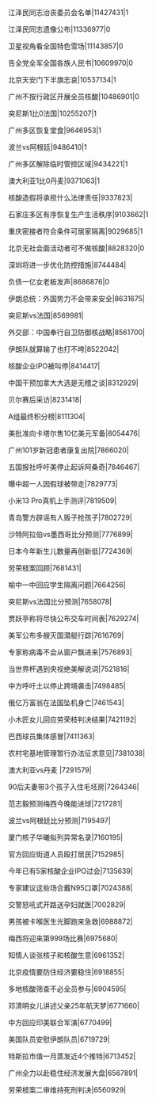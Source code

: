 江泽民同志治丧委员会名单|11427431|1

江泽民同志遗像公布|11336977|0

卫星视角看全国特色雪场|11143857|0

告全党全军全国各族人民书|10609970|0

北京天安门下半旗志哀|10537134|1

广州不按行政区开展全员核酸|10486901|0

突尼斯1比0法国|10255207|1

广州多区恢复堂食|9646953|1

波兰vs阿根廷|9486410|1

广州多区解除临时管控区域|9434221|1

澳大利亚1比0丹麦|9371063|1

核酸造假将承担什么法律责任|9337823|

石家庄多区有序恢复生产生活秩序|9103662|1

重庆密接者符合条件可居家隔离|9029685|1

北京无社会面活动者可不做核酸|8828320|0

深圳将进一步优化防控措施|8744484|

负债一亿女老板发声|8686876|0

伊朗总统：外国势力不会带来安全|8631675|

突尼斯vs法国|8569981|

外交部：中国奉行自卫防御核战略|8561700|

伊朗队就算输了也打不垮|8522042|

核酸企业IPO被叫停|8414417|

中国干预加拿大大选是无稽之谈|8312929|

贝尔赛后采访|8231418|

A组最终积分榜|8111304|

美批准向卡塔尔售10亿美元军备|8054476|

广州101岁新冠患者康复出院|7866020|

五国报社呼吁美停止起诉阿桑奇|7846467|

曝中超一人因假球被带走|7829773|

小米13 Pro真机上手测评|7819509|

青岛警方辟谣有人贩子抢孩子|7802729|

沙特阿拉伯vs墨西哥比分预测|7776899|

日本今年新生儿数量再创新低|7724369|

劳荣枝案回顾|7681431|

榆中一中回应学生隔离问题|7664256|

突尼斯vs法国比分预测|7658078|

贾跃亭称将尽快公布交车时间表|7629274|

美军公布多艘灭国潜艇行踪|7616769|

专家称病毒不会从窗户飘进来|7576893|

当世界杯遇到央视绝美解说词|7521816|

中方呼吁土以停止跨境袭击|7498485|

俄亿万富翁在法国坠机身亡|7461543|

小木匠女儿回应劳荣枝判决结果|7421192|

巴西球员集体感冒|7411363|

农村宅基地管理暂行办法征求意见|7381038|

澳大利亚vs丹麦 ​|7291579|

90后夫妻带3个孩子入住毛坯房|7264346|

范志毅预测梅西今晚能进球|7217281|

波兰vs阿根廷比分预测|7195497|

厦门核子华曦拟列异常名录|7160195|

官方回应街道人员殴打居民|7152985|

今年已有5家核酸企业IPO过会|7135639|

专家建议这些场合戴N95口罩|7024388|

交警怒吼式开路送孕妇就医|7002829|

男孩被卡喉医生光脚跑来急救|6988872|

梅西将迎来第999场比赛|6975680|

知情人谈张核子和核酸生意|6961352|

北京疫情要防住经济要稳住|6918855|

多地核酸筛查不必全员参与|6904595|

邓清明女儿讲述父亲25年航天梦|6771660|

中方回应印美联合军演|6770499|

美国队员安慰伊朗队员|6719729|

特斯拉市值一月蒸发近4个推特|6713452|

广州全力以赴稳住经济发展大盘|6567891|

劳荣枝案二审维持死刑判决|6560929|

